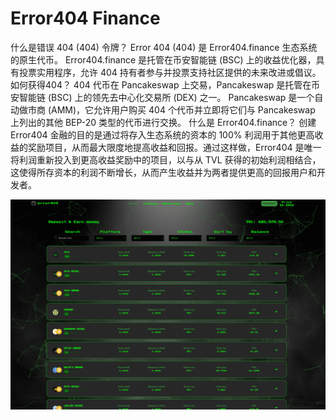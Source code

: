 # Error404 Finance

什么是错误 404 (404) 令牌？
Error 404 (404) 是 Error404.finance 生态系统的原生代币。 Error404.finance 是托管在币安智能链 (BSC) 上的收益优化器，具有投票实用程序，允许 404 持有者参与并投票支持社区提供的未来改进或倡议。
如何获得404？
404 代币在 Pancakeswap 上交易，Pancakeswap 是托管在币安智能链 (BSC) 上的领先去中心化交易所 (DEX) 之一。 Pancakeswap 是一个自动做市商 (AMM)，它允许用户购买 404 个代币并立即将它们与 Pancakeswap 上列出的其他 BEP-20 类型的代币进行交换。
什么是 Error404.finance？
创建 Error404 金融的目的是通过将存入生态系统的资本的 100% 利润用于其他更高收益的奖励项目，从而最大限度地提高收益和回报。通过这样做，Error404 是唯一将利润重新投入到更高收益奖励中的项目，以与从 TVL 获得的初始利润相结合，这使得所存资本的利润不断增长，从而产生收益并为两者提供更高的回报用户和开发者。

![error404finance-dapp-defi-bsc-image1_f4b8daa9038ac030b61c3d28c4f67c94](error404finance-dapp-defi-bsc-image1_f4b8daa9038ac030b61c3d28c4f67c94.png)
